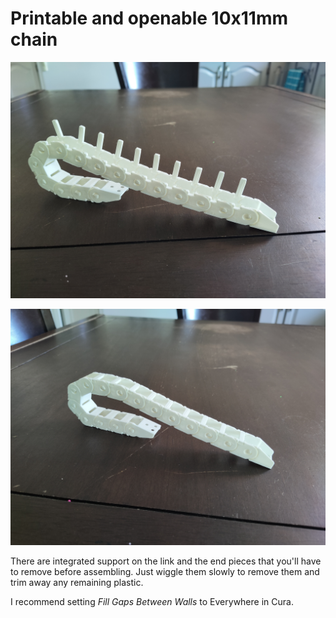 # Printable and openable 10x11mm chain

![alt text](Pictures/10x11mm_chains_open.jpg)

![alt text](Pictures/10x11mm_chains_closed.jpg)

There are integrated support on the link and the end pieces that you'll have to remove before assembling. Just wiggle them slowly to remove them and trim away any remaining plastic.

I recommend setting *Fill Gaps Between Walls* to Everywhere in Cura.
